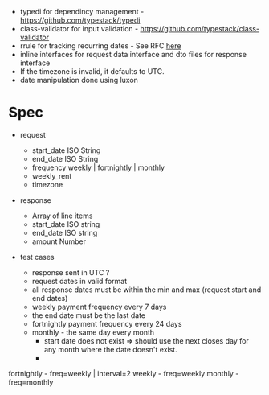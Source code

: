 - typedi for dependincy management - https://github.com/typestack/typedi
- class-validator for input validation - https://github.com/typestack/class-validator
- rrule for tracking recurring dates - See RFC [here](https://tools.ietf.org/html/rfc5545)
- inline interfaces for request data interface and dto files for response interface
- If the timezone is invalid, it defaults to UTC.
- date manipulation done using luxon


# Spec
- request
    - start_date ISO String
    - end_date ISO String
    - frequency weekly | fortnightly | monthly
    - weekly_rent
    - timezone

- response
    - Array of line items
    - start_date ISO string
    - end_date ISO string
    - amount Number

- test cases
    - response sent in UTC ?
    - request dates in valid format
    - all response dates must be within the min and max (request start and end dates)
    - weekly payment frequency every 7 days
    - the end date must be the last date
    - fortnightly payment frequency every 24 days
    - monthly - the same day every month
        - start date does not exist => should use the next closes day for any month where the date doesn't exist.
        - 
fortnightly
    - freq=weekly | interval=2
weekly
    - freq=weekly
monthly
    - freq=monthly

